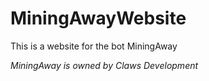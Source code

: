 # MiningAwayWebsite
This is a website for the bot MiningAway



*MiningAway is owned by Claws Development*
